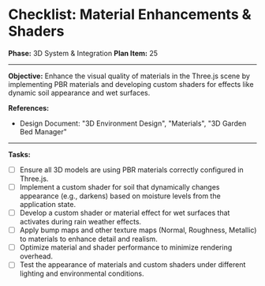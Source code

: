 # Checklist: Material Enhancements & Shaders

**Phase:** 3D System & Integration
**Plan Item:** 25

---

**Objective:** Enhance the visual quality of materials in the Three.js scene by implementing PBR materials and developing custom shaders for effects like dynamic soil appearance and wet surfaces.

**References:**
- Design Document: "3D Environment Design", "Materials", "3D Garden Bed Manager"

---

**Tasks:**

- [ ] Ensure all 3D models are using PBR materials correctly configured in Three.js.
- [ ] Implement a custom shader for soil that dynamically changes appearance (e.g., darkens) based on moisture levels from the application state.
- [ ] Develop a custom shader or material effect for wet surfaces that activates during rain weather effects.
- [ ] Apply bump maps and other texture maps (Normal, Roughness, Metallic) to materials to enhance detail and realism.
- [ ] Optimize material and shader performance to minimize rendering overhead.
- [ ] Test the appearance of materials and custom shaders under different lighting and environmental conditions.